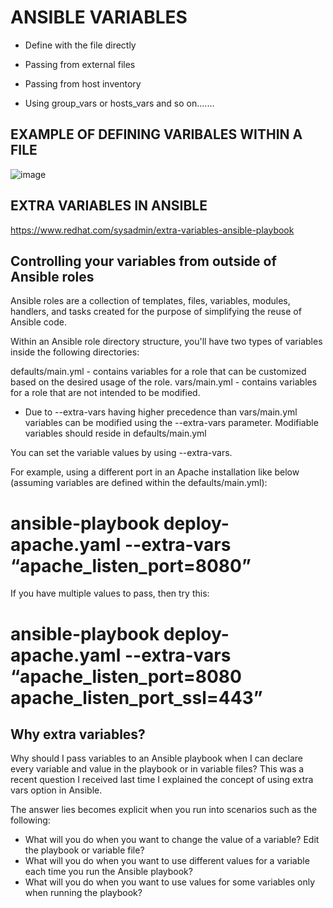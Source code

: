 # ANSIBLE VARIABLES
       
* Define with the file directly

* Passing from external files

* Passing from host inventory

* Using group_vars or hosts_vars and so on.......

## EXAMPLE OF DEFINING VARIBALES WITHIN A FILE

![image](https://github.com/manishaverma89/myFirstAnsibleProject/assets/84954924/255e50d6-955e-4abd-85ac-7cbfab5f5e24)


## EXTRA VARIABLES IN ANSIBLE
https://www.redhat.com/sysadmin/extra-variables-ansible-playbook

## Controlling your variables from outside of Ansible roles
Ansible roles are a collection of templates, files, variables, modules, handlers, and tasks created for the purpose of simplifying the reuse of Ansible code.

Within an Ansible role directory structure, you'll have two types of variables inside the following directories:

defaults/main.yml - contains variables for a role that can be customized based on the desired usage of the role.
vars/main.yml - contains variables for a role that are not intended to be modified.
* Due to --extra-vars having higher precedence than vars/main.yml variables can be modified using the --extra-vars parameter. Modifiable variables should reside in defaults/main.yml

You can set the variable values by using --extra-vars.

For example, using a different port in an Apache installation like below (assuming variables are defined within the defaults/main.yml):

# ansible-playbook deploy-apache.yaml --extra-vars “apache_listen_port=8080”
If you have multiple values to pass, then try this:

# ansible-playbook deploy-apache.yaml --extra-vars “apache_listen_port=8080 apache_listen_port_ssl=443”

## Why extra variables?
Why should I pass variables to an Ansible playbook when I can declare every variable and value in the playbook or in variable files? This was a recent question I received last time I explained the concept of using extra vars option in Ansible.

The answer lies becomes explicit when you run into scenarios such as the following:
* What will you do when you want to change the value of a variable? Edit the playbook or variable file?
* What will you do when you want to use different values for a variable each time you run the Ansible playbook?
* What will you do when you want to use values for some variables only when running the playbook?

